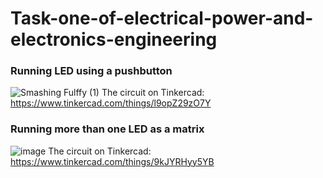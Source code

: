# Task-one-of-electrical-power-and-electronics-engineering
### Running LED using a pushbutton
![Smashing Fulffy (1)](https://github.com/Ebtihal09/Tasks-of-electrical-power-and-electronics-engineering/assets/124944456/435d242a-f63d-4820-986d-a957f4162883)
The circuit on Tinkercad: https://www.tinkercad.com/things/l9opZ29zO7Y

### Running more than one LED as a matrix
![image](https://github.com/Ebtihal09/Tasks-of-electrical-power-and-electronics-engineering/assets/124944456/7132b565-af48-457c-bdf8-37aa38b94f5c)
The circuit on Tinkercad: https://www.tinkercad.com/things/9kJYRHyy5YB
